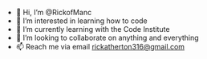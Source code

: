 - 👋 Hi, I’m @RickofManc
- 👀 I’m interested in learning how to code
- 🌱 I’m currently learning with the Code Institute
- 💞️ I’m looking to collaborate on anything and everything
- 📫 Reach me via email rickatherton316@gmail.com
